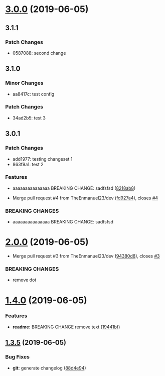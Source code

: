# [3.0.0](https://github.com/TheEnmanuel23/array-divider/compare/v2.0.0...v3.0.0) (2019-06-05)

## 3.1.1

### Patch Changes

- 0587088: second change

## 3.1.0

### Minor Changes

- aa8417c: test config

### Patch Changes

- 34ad2b5: test 3

## 3.0.1

### Patch Changes

- add1977: testing changeset 1
- 863f9a1: test 2

### Features

- aaaaaaaaaaaaaaa BREAKING CHANGE: sadfsfsd ([8218ab8](https://github.com/TheEnmanuel23/array-divider/commit/8218ab8))

* Merge pull request #4 from TheEnmanuel23/dev ([fd927a4](https://github.com/TheEnmanuel23/array-divider/commit/fd927a4)), closes [#4](https://github.com/TheEnmanuel23/array-divider/issues/4)

### BREAKING CHANGES

- aaaaaaaaaaaaaaa BREAKING CHANGE: sadfsfsd

# [2.0.0](https://github.com/TheEnmanuel23/array-divider/compare/v1.4.0...v2.0.0) (2019-06-05)

- Merge pull request #3 from TheEnmanuel23/dev ([94380d8](https://github.com/TheEnmanuel23/array-divider/commit/94380d8)), closes [#3](https://github.com/TheEnmanuel23/array-divider/issues/3)

### BREAKING CHANGES

- remove dot

# [1.4.0](https://github.com/TheEnmanuel23/array-divider/compare/v1.3.5...v1.4.0) (2019-06-05)

### Features

- **readme:** BREAKING CHANGE remove text ([19441bf](https://github.com/TheEnmanuel23/array-divider/commit/19441bf))

## [1.3.5](https://github.com/TheEnmanuel23/array-divider/compare/v1.3.4...v1.3.5) (2019-06-05)

### Bug Fixes

- **git:** generate changelog ([88d4e94](https://github.com/TheEnmanuel23/array-divider/commit/88d4e94))
